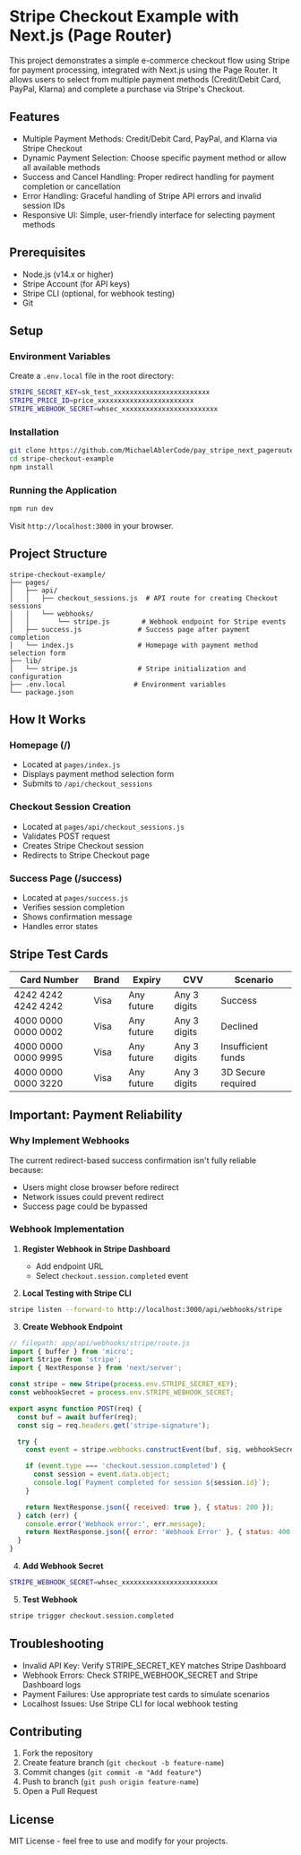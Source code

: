 # Stripe Checkout Example with Next.js (Page Router)

This project demonstrates a simple e-commerce checkout flow using Stripe for payment processing, integrated with Next.js using the Page Router. It allows users to select from multiple payment methods (Credit/Debit Card, PayPal, Klarna) and complete a purchase via Stripe's Checkout.

## Features

- Multiple Payment Methods: Credit/Debit Card, PayPal, and Klarna via Stripe Checkout
- Dynamic Payment Selection: Choose specific payment method or allow all available methods
- Success and Cancel Handling: Proper redirect handling for payment completion or cancellation
- Error Handling: Graceful handling of Stripe API errors and invalid session IDs
- Responsive UI: Simple, user-friendly interface for selecting payment methods

## Prerequisites

- Node.js (v14.x or higher)
- Stripe Account (for API keys)
- Stripe CLI (optional, for webhook testing)
- Git

## Setup

### Environment Variables

Create a `.env.local` file in the root directory:

```bash
STRIPE_SECRET_KEY=sk_test_xxxxxxxxxxxxxxxxxxxxxxxx
STRIPE_PRICE_ID=price_xxxxxxxxxxxxxxxxxxxxxxxx
STRIPE_WEBHOOK_SECRET=whsec_xxxxxxxxxxxxxxxxxxxxxxxx
```

### Installation

```bash
git clone https://github.com/MichaelAblerCode/pay_stripe_next_pagerouter.git
cd stripe-checkout-example
npm install
```

### Running the Application

```bash
npm run dev
```

Visit `http://localhost:3000` in your browser.

## Project Structure

```
stripe-checkout-example/
├── pages/
│   ├── api/
│   │   ├── checkout_sessions.js  # API route for creating Checkout sessions
│   │   └── webhooks/
│   │       └── stripe.js        # Webhook endpoint for Stripe events
│   ├── success.js              # Success page after payment completion
│   └── index.js                # Homepage with payment method selection form
├── lib/
│   └── stripe.js               # Stripe initialization and configuration
├── .env.local                 # Environment variables
└── package.json
```

## How It Works

### Homepage (/)

- Located at `pages/index.js`
- Displays payment method selection form
- Submits to `/api/checkout_sessions`

### Checkout Session Creation

- Located at `pages/api/checkout_sessions.js`
- Validates POST request
- Creates Stripe Checkout session
- Redirects to Stripe Checkout page

### Success Page (/success)

- Located at `pages/success.js`
- Verifies session completion
- Shows confirmation message
- Handles error states

## Stripe Test Cards

| Card Number         | Brand | Expiry     | CVV          | Scenario           |
| ------------------- | ----- | ---------- | ------------ | ------------------ |
| 4242 4242 4242 4242 | Visa  | Any future | Any 3 digits | Success            |
| 4000 0000 0000 0002 | Visa  | Any future | Any 3 digits | Declined           |
| 4000 0000 0000 9995 | Visa  | Any future | Any 3 digits | Insufficient funds |
| 4000 0000 0000 3220 | Visa  | Any future | Any 3 digits | 3D Secure required |

## Important: Payment Reliability

### Why Implement Webhooks

The current redirect-based success confirmation isn't fully reliable because:

- Users might close browser before redirect
- Network issues could prevent redirect
- Success page could be bypassed

### Webhook Implementation

1. **Register Webhook in Stripe Dashboard**

   - Add endpoint URL
   - Select `checkout.session.completed` event

2. **Local Testing with Stripe CLI**

```bash
stripe listen --forward-to http://localhost:3000/api/webhooks/stripe
```

3. **Create Webhook Endpoint**

```javascript
// filepath: app/api/webhooks/stripe/route.js
import { buffer } from 'micro';
import Stripe from 'stripe';
import { NextResponse } from 'next/server';

const stripe = new Stripe(process.env.STRIPE_SECRET_KEY);
const webhookSecret = process.env.STRIPE_WEBHOOK_SECRET;

export async function POST(req) {
  const buf = await buffer(req);
  const sig = req.headers.get('stripe-signature');

  try {
    const event = stripe.webhooks.constructEvent(buf, sig, webhookSecret);

    if (event.type === 'checkout.session.completed') {
      const session = event.data.object;
      console.log(`Payment completed for session ${session.id}`);
    }

    return NextResponse.json({ received: true }, { status: 200 });
  } catch (err) {
    console.error('Webhook error:', err.message);
    return NextResponse.json({ error: 'Webhook Error' }, { status: 400 });
  }
}
```

4. **Add Webhook Secret**

```bash
STRIPE_WEBHOOK_SECRET=whsec_xxxxxxxxxxxxxxxxxxxxxxxx
```

5. **Test Webhook**

```bash
stripe trigger checkout.session.completed
```

## Troubleshooting

- Invalid API Key: Verify STRIPE_SECRET_KEY matches Stripe Dashboard
- Webhook Errors: Check STRIPE_WEBHOOK_SECRET and Stripe Dashboard logs
- Payment Failures: Use appropriate test cards to simulate scenarios
- Localhost Issues: Use Stripe CLI for local webhook testing

## Contributing

1. Fork the repository
2. Create feature branch (`git checkout -b feature-name`)
3. Commit changes (`git commit -m "Add feature"`)
4. Push to branch (`git push origin feature-name`)
5. Open a Pull Request

## License

MIT License - feel free to use and modify for your projects.
